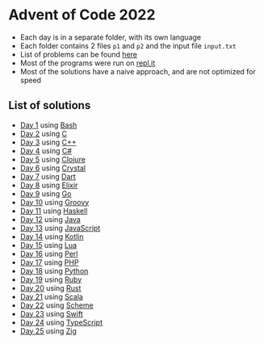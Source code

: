 # Advent of Code 2022

- Each day is in a separate folder, with its own language
- Each folder contains 2 files `p1` and `p2` and the input file `input.txt`
- List of problems can be found [here](https://adventofcode.com/2022/)
- Most of the programs were run on [repl.it](https://repl.it/)
- Most of the solutions have a naive approach, and are not optimized for speed

## List of solutions

- [Day 1](d1) using [Bash](https://www.gnu.org/software/bash/)
- [Day 2](d2) using [C](https://en.wikipedia.org/wiki/C_(programming_language))
- [Day 3](d3) using [C++](https://en.wikipedia.org/wiki/C%2B%2B)
- [Day 4](d4) using [C#](https://en.wikipedia.org/wiki/C_Sharp_(programming_language))
- [Day 5](d5) using [Clojure](https://clojure.org/)
- [Day 6](d6) using [Crystal](https://crystal-lang.org/)
- [Day 7](d7) using [Dart](https://dart.dev/)
- [Day 8](d8) using [Elixir](https://elixir-lang.org/)
- [Day 9](d9) using [Go](https://golang.org/)
- [Day 10](d10) using [Groovy](https://groovy-lang.org/)
- [Day 11](d11) using [Haskell](https://www.haskell.org/)
- [Day 12](d12) using [Java](https://www.java.com/)
- [Day 13](d13) using [JavaScript](https://developer.mozilla.org/en-US/docs/Web/JavaScript)
- [Day 14](d14) using [Kotlin](https://kotlinlang.org/)
- [Day 15](d15) using [Lua](https://www.lua.org/)
- [Day 16](d16) using [Perl](https://www.perl.org/)
- [Day 17](d17) using [PHP](https://www.php.net/)
- [Day 18](d18) using [Python](https://www.python.org/)
- [Day 19](d19) using [Ruby](https://www.ruby-lang.org/)
- [Day 20](d20) using [Rust](https://www.rust-lang.org/)
- [Day 21](d21) using [Scala](https://www.scala-lang.org/)
- [Day 22](d22) using [Scheme](https://en.wikipedia.org/wiki/Scheme_(programming_language))
- [Day 23](d23) using [Swift](https://swift.org/)
- [Day 24](d24) using [TypeScript](https://www.typescriptlang.org/)
- [Day 25](d25) using [Zig](https://ziglang.org/)
